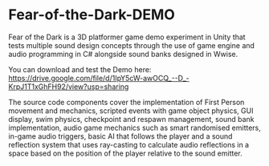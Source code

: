 # Fear-of-the-Dark-DEMO

Fear of the Dark is a 3D platformer game demo experiment in Unity that tests multiple sound design concepts through the use of game engine and audio programming in C# alongside sound banks designed in Wwise.

You can download and test the Demo here: 
https://drive.google.com/file/d/1IpY5cW-awOCQ_--D_-KrpJ1T1xGhFH92/view?usp=sharing

The source code components cover the implementation of First Person movement and mechanics, scripted events with game object physics, GUI display, swim physics, checkpoint and respawn management, sound bank implementation, audio game mechanics such as smart randomised emitters, in-game audio triggers, basic AI that follows the player and a sound reflection system that uses ray-casting to calculate audio reflections in a space based on the position of the player relative to the sound emitter.
